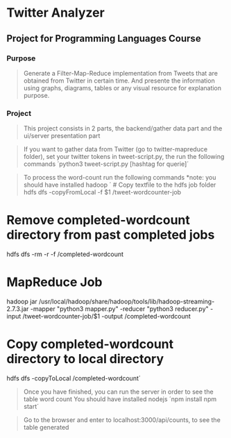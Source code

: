 # Twitter Analyzer 

## Project for Programming Languages Course

### Purpose 
> Generate a Filter-Map-Reduce implementation from Tweets that are obtained from Twitter in certain time. And presente the information using graphs, diagrams, tables or any visual resource for explanation purpose.

### Project
> This project consists in 2 parts, the backend/gather data part and the ui/server presentation part

> If you want to gather data from Twitter (go to twitter-mapreduce folder), set your twitter tokens in tweet-script.py, the run the following commands
´python3 tweet-script.py [hashtag for querie]´

> To process the word-count run the following commands *note: you should have installed hadoop
´ # Copy textfile to the hdfs job folder
hdfs dfs -copyFromLocal -f $1 /tweet-wordcounter-job

# Remove completed-wordcount directory from past completed jobs
hdfs dfs -rm -r -f /completed-wordcount

# MapReduce Job
hadoop jar /usr/local/hadoop/share/hadoop/tools/lib/hadoop-streaming-2.7.3.jar -mapper "python3 mapper.py" -reducer "python3 reducer.py" -input /tweet-wordcounter-job/$1 -output /completed-wordcount 

# Copy completed-wordcount directory to local directory
hdfs dfs -copyToLocal /completed-wordcount´

> Once you have finished, you can run the server in order to see the table word count
> You should have installed nodejs
´npm install
npm start´

> Go to the browser and enter to localhost:3000/api/counts, to see the table generated
